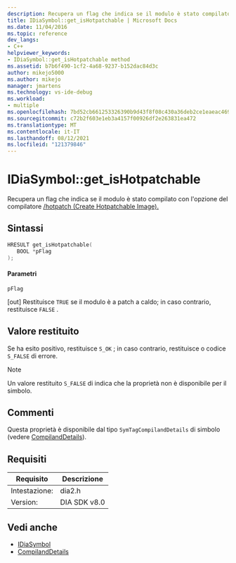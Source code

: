 ```yaml
---
description: Recupera un flag che indica se il modulo è stato compilato con l'opzione del compilatore /hotpatch (Create Hotpatchable Image)).
title: IDiaSymbol::get_isHotpatchable | Microsoft Docs
ms.date: 11/04/2016
ms.topic: reference
dev_langs:
- C++
helpviewer_keywords:
- IDiaSymbol::get_isHotpatchable method
ms.assetid: b7b6f490-1cf2-4a68-9237-b152dac84d3c
author: mikejo5000
ms.author: mikejo
manager: jmartens
ms.technology: vs-ide-debug
ms.workload:
- multiple
ms.openlocfilehash: 7bd52cb661253326390b9d43f8f08c430a36deb2ce1eaeac469d9c90985555c9
ms.sourcegitcommit: c72b2f603e1eb3a4157f00926df2e263831ea472
ms.translationtype: MT
ms.contentlocale: it-IT
ms.lasthandoff: 08/12/2021
ms.locfileid: "121379846"
---
```

# <a name="idiasymbolget_ishotpatchable"></a>IDiaSymbol::get_isHotpatchable
Recupera un flag che indica se il modulo è stato compilato con l'opzione del compilatore [/hotpatch (Create Hotpatchable Image).](/cpp/build/reference/hotpatch-create-hotpatchable-image)

## <a name="syntax"></a>Sintassi

```C++
HRESULT get_isHotpatchable(
   BOOL *pFlag
);
```

#### <a name="parameters"></a>Parametri
 `pFlag`

[out] Restituisce `TRUE` se il modulo è a patch a caldo; in caso contrario, restituisce `FALSE` .

## <a name="return-value"></a>Valore restituito
 Se ha esito positivo, restituisce `S_OK` ; in caso contrario, restituisce o codice `S_FALSE` di errore.

> [!NOTE]
> Un valore restituito `S_FALSE` di indica che la proprietà non è disponibile per il simbolo.

## <a name="remarks"></a>Commenti
 Questa proprietà è disponibile dal tipo `SymTagCompilandDetails` di simbolo (vedere [CompilandDetails](../../debugger/debug-interface-access/compilanddetails.md)).

## <a name="requirements"></a>Requisiti

|Requisito|Descrizione|
|-----------------|-----------------|
|Intestazione:|dia2.h|
|Version:|DIA SDK v8.0|

## <a name="see-also"></a>Vedi anche
- [IDiaSymbol](../../debugger/debug-interface-access/idiasymbol.md)
- [CompilandDetails](../../debugger/debug-interface-access/compilanddetails.md)
